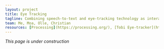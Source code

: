 ```yaml
---
layout: project
title: Eye Tracking
tagline: Combining speech-to-text and eye-tracking technology as interaction input
team: Me, Moa, Olle, Christian
resources: [Processing](https://processing.org/), [Tobi Eye-tracker](http://www.tobii.com), [Speech to Text Library for Processing (STT)](http://stt.getflourish.com/)
---
```


*This page is under construction*


